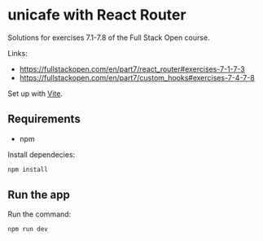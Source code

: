 # unicafe with React Router

Solutions for exercises 7.1-7.8 of the Full Stack Open course.

Links: 
* https://fullstackopen.com/en/part7/react_router#exercises-7-1-7-3
* https://fullstackopen.com/en/part7/custom_hooks#exercises-7-4-7-8


Set up with [Vite](https://github.com/vitejs/vite).

## Requirements

* npm

Install dependecies:

```bash
npm install
```

## Run the app

Run the command:
```
npm run dev
```